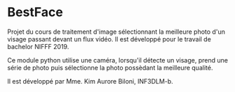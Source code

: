 # BestFace

Projet du cours de traitement d'image sélectionnant la meilleure photo d'un visage passant devant un flux vidéo. Il est développé pour le travail de bachelor NIFFF 2019.

Ce module python utilise une caméra, lorsqu'il détecte un visage, prend une série de photo puis sélectionne la photo possèdant la meilleure qualité.

Il est développé par Mme. Kim Aurore Biloni, INF3DLM-b.
